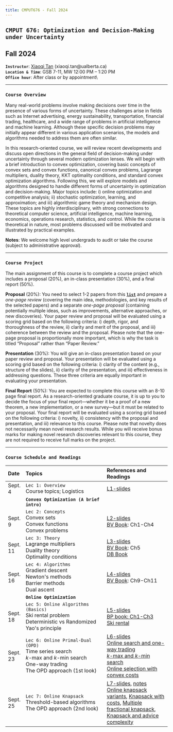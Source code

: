 ```yaml
---
title: CMPUT676 - Fall 2024
---
```


<style>
    
table th:first-of-type {
    width: 10%;
}
table th:nth-of-type(2) {
    width: 50%;
}
/*
table th:nth-of-type(3) {
    width: 50%;
}
table th:nth-of-type(4) {
    width: 30%;
} */

</style>

## `CMPUT 676: Optimization and Decision-Making under Uncertainty`
##  Fall 2024

**`Instructor`**: [Xiaoqi Tan](/) (xiaoqi.tan$\textsf{@}$ualberta.ca)\
**`Location & Time`**:  GSB 7-11, MW 12:00 PM – 1:20 PM\
**`Office hour`**: After class or by appointment\
<!-- **`Slack`**: Join the [**Tan@CS-UofA slack workspace**](https://join.slack.com/t/odmu/signup) with your $\textsf{@ualberta.ca}$ email for online discussions about course-related questions.  -->

---

### `Course Overview`
>
Many real-world problems involve making decisions over time in the presence of various forms of uncertainty. These challenges arise in fields such as Internet advertising, energy sustainability, transportation, financial trading, healthcare, and a wide range of problems in artificial intelligence and machine learning. Although these specific decision problems may initially appear different in various application scenarios, the models and algorithms needed to address them are often similar.

>
In this research-oriented course, we will review recent developments and discuss open directions in the general field of decision-making under uncertainty through several modern optimization lenses. We will begin with a brief introduction to convex optimization, covering basic concepts of convex sets and convex functions, canonical convex problems, Lagrange multipliers, duality theory, KKT optimality conditions, and standard convex optimization algorithms. Following this, we will explore models and algorithms designed to handle different forms of uncertainty in optimization and decision-making. Major topics include: i) online optimization and competitive analysis; ii) stochastic optimization, learning, and approximation; and iii) algorithmic game theory and mechanism design. These topics are highly interdisciplinary, with strong connections to theoretical computer science, artificial intelligence, machine learning, economics, operations research, statistics, and control. While the course is theoretical in nature, most problems discussed will be motivated and illustrated by practical examples.

>
**Notes**: We welcome high level undergrads to audit or take the course (subject to administrative approval). 

---

### `Course Project`

>
The main assignment of this course is to complete a course project which includes a proposal (20%), an in-class presentation (30%), and a final report (50%). 
>
**Proposal** (20%): You need to select 1-2 papers from this [**`list`**](https://docs.google.com/document/d/1lgP59qrMdMtr9EH7UQF3Qu4010K8q8Duj4oEbYiY6Ts/edit?usp=sharing) and prepare a _one-page review_ (covering the main idea, methodologies, and key results of the selected papers) and a separate _one-page proposal_ (containing potentially multiple ideas, such as improvements, alternative approaches, or new discoveries). Your paper review and proposal will be evaluated using a scoring grid based on the following criteria: i) depth, rigor, and thoroughness of the review, ii) clarity and merit of the proposal, and iii) coherence between the review and the proposal. Please note that the one-page proposal is proportionally more important, which is why the task is titled “Proposal” rather than “Paper Review.”
>
**Presentation** (30%): You will give an in-class presentation based on your paper review and proposal. Your presentation will be evaluated using a scoring grid based on the following criteria: i) clarity of the content (e.g., structure of the slides), ii) clarity of the presentation, and iii) effectiveness in addressing questions. These three criteria are equally important in evaluating your presentation.
>
**Final Report** (50%): You are expected to complete this course with an 8-10 page final report. As a research-oriented graduate course, it is up to you to decide the focus of your final report—whether it be a proof of a new theorem, a new implementation, or a new survey—but it must be related to your proposal. Your final report will be evaluated using a scoring grid based on the following criteria: i) novelty, ii) consistency with the proposal and presentation, and iii) relevance to this course. Please note that novelty does not necessarily mean novel research results. While you will receive bonus marks for making novel research discoveries relevant to this course, they are not required to receive full marks on the project.
<!-- For more details, please refer to our [**project guidlines**](https://drive.google.com/file/d/1BYB-ftB5gIFb6O0F6_jZPY1O6wFscHME/view?usp=sharing). -->

---

### `Course Schedule and Readings` 

| Date            | Topics                                         |  References and Readings                 |
|:-------------   | :-----                                        |  :-----                   |
| Sept. 4          | `Lec 1: Overview` <br> Course topics; Logistics    |       [L1-slides](https://drive.google.com/open?id=1sY_QFUzIOT1eXjVvEG5sjt00JBY2DwZ9&usp=drive_fs)               |      
|                 | **`Convex Optimization (A brief intro)`**     |       |
| Sept. 9         | `Lec 2: Concepts` <br> Convex sets <br> Convex functions <br> Convex problems         |  [L2-slides](https://drive.google.com/open?id=1sowdEEi62AGmCLZ1B_aU01KW1Hk0_W2w&usp=drive_fs) <br> [BV Book](https://web.stanford.edu/~boyd/cvxbook/bv_cvxbook.pdf): Ch1-Ch4 |
| Sept. 11       | `Lec 3: Theory` <br> Lagrange multipliers <br> Duality theory <br> Optimality conditions    |  [L3-slides](https://drive.google.com/open?id=1siPM5shl4b45PatkQHpBnvaLqW5uLAII&usp=drive_fs)  <br> [BV Book](https://web.stanford.edu/~boyd/cvxbook/bv_cvxbook.pdf): Ch5 <br> [DB Book](http://web.mit.edu/dimitrib/www/Convex_Theory_Entire_Book.pdf)  |
| Sept. 16       | `Lec 4: Algorithms` <br> Gradient descent <br> Newton's methods <br> Barrier methods <br> Dual ascent     | [L4-slides](https://drive.google.com/open?id=1soQApib-aBmmb_qh9OAi6bdFKOc55d-J&usp=drive_fs) <br> [BV Book](https://web.stanford.edu/~boyd/cvxbook/bv_cvxbook.pdf): Ch9-Ch11 | 
|                 | **`Online Optimization`**     |   |
| Sept. 18       |  `Lec 5: Online Algorithms (Basics)` <br> Ski rental problem <br> Deterministic vs Randomized <br> Yao's principle  |  [L5-slides](https://drive.google.com/open?id=1ssEw93oq1XltxrkESI3k_aRjWLEfFFHE&usp=drive_fs) <br> [BP book: Ch1-Ch3](https://drive.google.com/open?id=1x6v_BeCvtGCZycIplfngO0OFHhhJrakv&usp=drive_fs) <br> [Ski rental](https://cs.brown.edu/~claire/Talks/skirental.pdf)|
| Sept. 23      |  `Lec 6: Online Primal-Dual (OPD)`  <br> Time series search <br> $k$-max and $k$-min search<br> One-way trading <br> The OPD approach (1st look) |  [L6-slides](https://drive.google.com/open?id=1t2fijovROq75FF6ROa57IUsebr2DquVN&usp=drive_fs)  <br>  [Online search and one-way trading](https://drive.google.com/open?id=1vPkn4GevwQhk3eArkUCzR2dT4WWC_C0X&usp=drive_fs) <br> [$k$-max and $k$-min search](https://drive.google.com/open?id=1wfEqPcnU53IHezDCYC6I4hDBoXHyV-LO&usp=drive_fs) <br> [Online selection with convex costs](https://arxiv.org/pdf/2310.06166)|
| Sept. 25    |  `Lec 7: Online Knapsack` <br> Threshold-based algorithms <br> The OPD approach (2nd look)  |  [L7-slides](https://drive.google.com/open?id=1yFMKGhkgAyLY0xwQVJe1Phbv1vlz_gk5&usp=drive_fs), [notes](https://drive.google.com/open?id=1y84oB2ftSoACKfNtxRM9rZycGNsCUYQi&usp=drive_fs) <br> [Online knapsack variants](https://drive.google.com/open?id=1vYY6wyca41rkgNF3xeAis3MAqrPWt6MS&usp=drive_fs), [Knapsack with costs](https://drive.google.com/open?id=1yKHnFg28Z6Bpkcw3lJNQzqldzmfLaBuh&usp=drive_fs),  [Multiple fractional knapsack](https://drive.google.com/open?id=1uPGudwKHBlK0j_ZGA_ELAz05GvjSbEJU&usp=drive_fs), [Knapsack and advice complexity](https://drive.google.com/open?id=1tqe0G3umQw5rd19vRjwSC7d6jLktfn30&usp=drive_fs) |